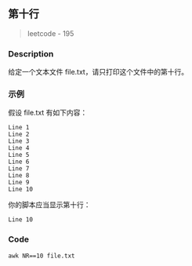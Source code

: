 ## 第十行
> leetcode - 195

### Description
给定一个文本文件 file.txt，请只打印这个文件中的第十行。

### 示例
假设 file.txt 有如下内容：
```
Line 1
Line 2
Line 3
Line 4
Line 5
Line 6
Line 7
Line 8
Line 9
Line 10
```

你的脚本应当显示第十行：
```
Line 10
```

### Code
```shell
awk NR==10 file.txt
```